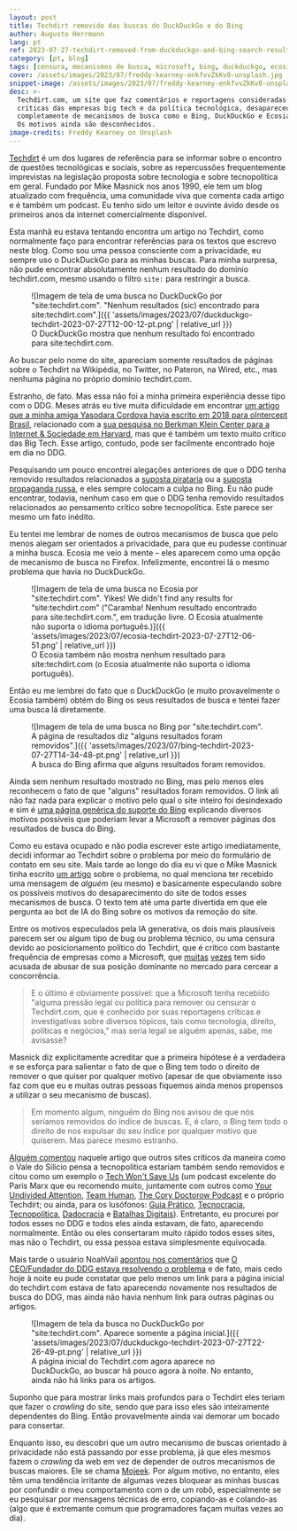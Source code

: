```yaml
---
layout: post
title: Techdirt removido das buscas do DuckDuckGo e do Bing
author: Augusto Herrmann
lang: pt
ref: 2023-07-27-techdirt-removed-from-duckduckgo-and-bing-search-results
category: [pt, blog]
tags: [censura, mecanismos de busca, microsoft, bing, duckduckgo, ecosia, mojeek, techdirt]
cover: /assets/images/2023/07/freddy-kearney-enkfvvZkKv0-unsplash.jpg
snippet-image: /assets/images/2023/07/freddy-kearney-enkfvvZkKv0-unsplash.jpg
desc: >-
  Techdirt.com, um site que faz comentários e reportagens consideradas
  críticas das empresas big tech e da política tecnológica, desapareceu
  completamente de mecanismos de busca como o Bing, DuckDuckGo e Ecosia.
  Os motivos ainda são desconhecidos.
image-credits: Freddy Kearney on Unsplash
---
```


[Techdirt](https://techdirt.com/) é um dos lugares de referência para se
informar sobre o encontro de questões tecnológicas e sociais, sobre as
repercussões frequentemente imprevistas na legislação proposta sobre
tecnologia e sobre tecnopolítica em geral. Fundado por Mike
Masnick nos anos 1990, ele tem um blog atualizado com frequência, uma
comunidade viva que comenta cada artigo e é também um podcast. Eu tenho
sido um leitor e ouvinte ávido desde os primeiros anos da internet
comercialmente disponível.

Esta manhã eu estava tentando encontra um artigo no Techdirt, como
normalmente faço para encontrar referências para os textos que escrevo
neste blog. Como sou uma pessoa consciente com a privacidade, eu sempre
uso o DuckDuckGo para as minhas buscas. Para minha surpresa, não pude
encontrar absolutamente nenhum resultado do domínio techdirt.com, mesmo
usando o filtro `site:` para restringir a busca.

<figure markdown="1">
![Imagem de tela de uma busca no DuckDuckGo ṕor "site:techdirt.com". "Nenhum resultados (sic) encontrado para site:techdirt.com".]({{ 'assets/images/2023/07/duckduckgo-techdirt-2023-07-27T12-00-12-pt.png' | relative_url }})
<figcaption>O DuckDuckGo mostra que nenhum resultado foi encontrado para site:techdirt.com.</figcaption>
</figure>

Ao buscar pelo nome do site, apareciam somente resultados de páginas
sobre o Techdirt na Wikipédia, no Twitter, no Pateron, na Wired, etc.,
mas nenhuma página no próprio domínio techdirt.com.

Estranho, de fato. Mas essa não foi a minha primeira experiência desse tipo
com o DDG. Meses atrás eu tive muita dificuldade em encontrar
[um artigo que a minha amiga Yasodara Cordova havia escrito em 2018 para oIntercept Brasil](https://theintercept.com/2018/08/10/whatsapp-facebook-gratis-fake-news/),
relacionado com a
[sua pesquisa no Berkman Klein Center para a Internet & Sociedade em Harvard](https://cyber.harvard.edu/people/ycordova),
mas que é também um texto muito crítico das Big Tech. Esse artigo,
contudo, pode ser facilmente encontrado hoje em dia no DDG.

Pesquisando um pouco encontrei alegações anteriores de que o DDG tenha
removido resultados relacionados a
[suposta pirataria](https://torrentfreak.com/duckduckgo-restores-pirate-sites-and-points-to-bing-220419/)
ou a
[suposta propaganda russa](https://betanews.com/2022/03/13/is-microsoft-to-blame-for-duckduckgo-censoring-russian-search-results/),
e eles sempre colocam a culpa no Bing. Eu não pude encontrar, todavia,
nenhum caso em que o DDG tenha removido resultados relacionados ao
pensamento crítico sobre tecnopolítica. Este parece ser mesmo um fato
inédito.

Eu tentei me lembrar de nomes de outros mecanismos de busca que pelo
menos alegam ser orientados a privacidade, para que eu pudesse continuar
a minha busca. Ecosia me veio à mente – eles aparecem como uma opção de
mecanismo de busca no Firefox.
Infelizmente, encontrei lá o mesmo problema que havia no DuckDuckGo.

<figure markdown="1">
![Imagem de tela de uma busca no Ecosia por "site:techdirt.com". Yikes! We didn't find any results for “site:techdirt.com” ("Caramba! Nenhum resultado encontrado para site:techdirt.com.", em tradução livre. O Ecosia atualmente não suporta o idioma português.)]({{ 'assets/images/2023/07/ecosia-techdirt-2023-07-27T12-06-51.png' | relative_url }})
<figcaption>O Ecosia também não mostra nenhum resultado para site:techdirt.com (o Ecosia atualmente não suporta o idioma português).</figcaption>
</figure>

Então eu me lembrei do fato que o DuckDuckGo (e muito provavelmente o
Ecosia também) obtém do Bing os seus resultados de busca e tentei fazer
uma busca lá diretamente.

<figure markdown="1">
![Imagem de tela de uma busca no Bing por "site:techdirt.com". A página de resultados diz "alguns resultados foram removidos".]({{ 'assets/images/2023/07/bing-techdirt-2023-07-27T14-34-48-pt.png' | relative_url }})
<figcaption>A busca do Bing afirma que alguns resultados foram removidos.</figcaption>
</figure>

Ainda sem nenhum resultado mostrado no Bing, mas pelo menos eles
reconhecem o fato de que "alguns" resultados foram removidos. O link ali
não faz nada para explicar o motivo pelo qual o site inteiro foi
desindexado e sim é
[uma página genérica do suporte do Bing](https://help.bing.microsoft.com/#apex/18/pt-br/10016/0)
explicando diversos motivos possíveis que poderiam levar a Microsoft a
remover páginas dos resultados de busca do Bing.

Como eu estava ocupado e não podia escrever este artigo imediatamente,
decidi informar ao Techdirt sobre o problema por meio do formulário de
contato em seu site. Mais tarde ao longo do dia eu vi que o Mike Masnick
tinha escrito
[um artigo](https://www.techdirt.com/2023/07/27/techdirt-has-been-deleted-from-bing-and-duckduckgo/)
sobre o problema, no qual menciona ter recebido uma mensagem de *alguém*
(eu mesmo) e basicamente especulando sobre os possíveis motivos do
desaparecimento do site de todos esses mecanismos de busca. O texto tem
até uma parte divertida em que ele pergunta ao bot de IA do Bing sobre
os motivos da remoção do site.

Entre os motivos especulados pela IA generativa, os dois mais plausíveis
parecem ser ou algum tipo de bug ou problema técnico, ou uma censura
devido ao posicionamento político do Techdirt, que é crítico com bastante
frequência de empresas como a Microsoft, que
[muitas](https://en.wikipedia.org/wiki/Microsoft_Corp._v._Commission)
[vezes](https://en.wikipedia.org/wiki/Proposed_acquisition_of_Activision_Blizzard_by_Microsoft)
tem sido
acusada de abusar de sua posição dominante no mercado para cercear a
concorrência.

> E o último é obviamente possível: que a Microsoft tenha recebido
> "alguma pressão legal ou política para remover ou censurar o
> Techdirt.com, que é conhecido por suas reportagens críticas e
> investigativas sobre diversos tópicos, tais como tecnologia, direito,
> políticas e negócios," mas seria legal se alguém apenas, sabe, me
> avisasse?

Masnick diz explicitamente acreditar que a primeira hipótese é a
verdadeira e se esforça para salientar o fato de que o Bing tem todo o
direito de remover o que quiser por qualquer motivo (apesar de que
obviamente isso faz com que eu e muitas outras pessoas fiquemos ainda
menos propensos a utilizar o seu mecanismo de buscas).

> Em momento algum, ninguém do Bing nos avisou de que nós seríamos
> removidos do índice de buscas. E, é claro, o Bing tem todo o direito
> de nos expulsar do seu índice por qualquer motivo que quiserem. Mas
> parece mesmo estranho.

[Alguém comentou](https://www.techdirt.com/2023/07/27/techdirt-has-been-deleted-from-bing-and-duckduckgo/#comment-3181186)
naquele artigo que outros sites críticos da maneira como o Vale do
Silício pensa a tecnopolítica estariam também sendo removidos e citou
como um exemplo o
[Tech Won't Save Us](https://www.techwontsave.us/) (um podcast excelente
do Paris Marx que eu recomendo muito, juntamente com outros como
[Your Undivided Attention](https://www.humanetech.com/podcast),
[Team Human](https://www.teamhuman.fm/),
[The Cory Doctorow Podcast](https://craphound.com/podcast/) e o próprio
Techdirt; ou ainda, para os lusófonos:
[Guia Prático](https://manualdousuario.net/series/guia-pratico/),
[Tecnocracia](https://manualdousuario.net/series/tecnocracia/),
[Tecnopolítica](https://www.youtube.com/channel/UCDy46jf2mcg8xySzrqV5pxw),
[Dadocracia](https://podcasters.spotify.com/pod/show/dadocracia) e
[Batalhas Digitais](https://open.spotify.com/show/3e872jPMAdebBhALRIUZ4c)).
Entretanto, eu procurei por todos esses no DDG e todos eles ainda
estavam, de fato, aparecendo normalmente. Então ou eles consertaram muito
rápido todos esses sites, mas não o Techdirt, ou essa pessoa estava
simplesmente equivocada.

Mais tarde o usuário NoahVail
[apontou nos comentários](https://www.techdirt.com/2023/07/27/techdirt-has-been-deleted-from-bing-and-duckduckgo/#comment-3181184)
que
[O CEO/Fundador do DDG estava resolvendo o problema](https://news.ycombinator.com/item?id=36898217#36898661)
e de fato, mais cedo hoje à noite eu pude constatar que pelo menos um
link para a página inicial do techdirt.com estava de fato aparecendo
novamente nos resultados de busca do DDG, mas ainda não havia nenhum
link para outras páginas ou artigos.

<figure markdown="1">
![Imagem de tela da busca no DuckDuckGo por "site:techdirt.com". Aparece somente a página inicial.]({{ 'assets/images/2023/07/duckduckgo-techdirt-2023-07-27T22-26-49-pt.png' | relative_url }})
<figcaption>A página inicial do Techdirt.com agora aparece no DuckDuckGo, ao buscar há pouco agora à noite. No entanto, ainda não há links para os artigos.</figcaption>
</figure>

Suponho que para mostrar links mais profundos para o Techdirt eles teriam
que fazer o *crawling* do site, sendo que para isso eles são inteiramente
dependentes do Bing. Então provavelmente ainda vai demorar um bocado para
consertar.

Enquanto isso, eu descobri que um outro mecanismo de buscas orientado à
privacidade não está passando por esse problema, já que eles mesmos fazem
o *crawling* da web em vez de depender de outros mecanismos de buscas
maiores. Ele se chama
[Mojeek](https://www.mojeek.com). Por algum motivo, no entanto, eles têm
uma tendência irritante de algumas vezes bloquear as minhas buscas por
confundir o meu comportamento com o de um robô, especialmente se eu
pesquisar por mensagens técnicas de erro, copiando-as e colando-as (algo
que é extremante comum que programadores façam muitas vezes ao dia).

